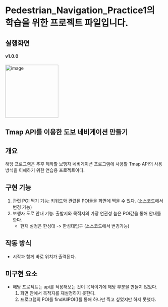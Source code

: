 # Pedestrian_Navigation_Practice1의 학습을 위한 프로젝트 파일입니다.

## 실행화면
#### v1.0.0
<img width="168" alt="image" src="https://github.com/junni01kim/Pedestrian_Navigation_Practice1/assets/127941871/17dbcc95-300d-45a4-a088-54e3ea3ce778">

## Tmap API를 이용한 도보 네비게이션 만들기

## 개요
 해당 프로그램은 추후 제작할 보행자 네비게이션 프로그램에 사용할 Tmap API의 사용 방식을 이해하기 위한 연습용 프로젝트이다.

## 구현 기능
  1) 관련 POI 찍기 기능: 키워드와 관련된 POI들을 화면에 찍을 수 있다. (소스코드에서 변경 가능)
  2) 보행자 도로 안내 기능: 출발지와 목적지의 가장 연관성 높은 POI값을 통해 안내를 한다.
       - 현재 설정은 한성대 -> 한성대입구 (소스코드에서 변경가능)
    
## 작동 방식
  - 시작과 함께 바로 위치가 출력된다.

## 미구현 요소
  - 해당 프로젝트는 api를 적용해보는 것이 목적이기에 해당 부분을 만들지 않았다.
      1. 화면 안에서 목적지를 재설정하지 못한다.
      2. 프로그램의 POI를 findAllPOI()를 통해 하나만 찍고 싶었지만 하지 못했다.
